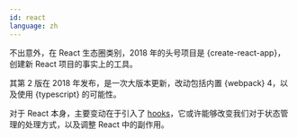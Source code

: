 ```yaml
---
id: react  
language: zh
---
```


不出意外，在 React 生态圈类别，2018 年的头号项目是 {create-react-app}，创建新 React 项目的事实上的工具。

其第 2 版在 2018 年发布，是一次大版本更新，改动包括内置 {webpack} 4，以及使用 {typescript} 的可能性。


对于 React 本身，主要变动在于引入了 [hooks](https://reactjs.org/docs/hooks-intro.html)，它或许能够改变我们对于状态管理的处理方式，以及调整 React 中的副作用。

